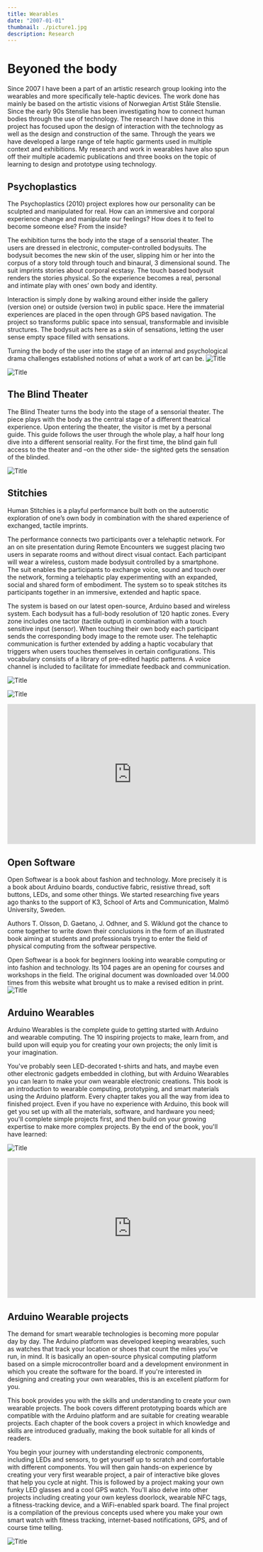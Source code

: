 ```yaml
---
title: Wearables
date: "2007-01-01"
thumbnail: ./picture1.jpg
description: Research 
---
```



# Beyoned the body


Since 2007 I have been a part of an artistic research group looking into the wearables and more specifically tele-haptic devices.
The work done has mainly be based on the artistic visions of Norwegian Artist Ståle Stenslie.
Since the early 90s Stenslie has been investigating how to connect human bodies through the use of technology.
The research I have done in this project has focused upon the design of interaction with the technology as well as the design and construction of the same.
Through the years we have developed a large range of tele haptic garments used in multiple context and exhibitions. 
My research and work in wearables have also spun off their multiple academic publications and three books on the topic of learning to design and prototype using technology.  

## Psychoplastics
The Psychoplastics (2010) project explores how our personality can be sculpted and manipulated for real. How can an immersive and corporal experience change and manipulate our feelings? How does it to feel to become someone else? From the inside?

The exhibition turns the body into the stage of a sensorial theater. The users are dressed in electronic, computer-controlled bodysuits. The bodysuit becomes the new skin of the user, slipping him or her into the corpus of a story told through touch and binaural, 3 dimensional sound. The suit imprints stories about corporal ecstasy. The touch based bodysuit renders the stories physical. So the experience becomes a real, personal and intimate play with ones’ own body and identity.

Interaction is simply done by walking around either inside the gallery (version one) or outside (version two) in public space. Here the immaterial experiences are placed in the open through GPS based navigation. The project so transforms public space into sensual, transformable and invisible structures. The bodysuit acts here as a skin of sensations, letting the user sense empty space filled with sensations.

Turning the body of the user into the stage of an internal and psychological drama challenges established notions of what a work of art can be.
![Title](./picture2.jpg)

![Title](./picture3.jpg)

## The Blind Theater
The Blind Theater turns the body into the stage of a sensorial theater. The piece plays with the body as the central stage of a different theatrical experience.
Upon entering the theater, the visitor is met by a personal guide. This guide follows the user through the whole play, a half hour long dive into a different sensorial reality. For the first time, the blind gain full access to the theater and –on the other side- the sighted gets the sensation of the blinded.

![Title](./picture4.jpg)

## Stitchies

Human Stitchies is a playful performance built both on the autoerotic exploration of one’s own body in combination with the shared experience of exchanged, tactile imprints.

The performance connects two participants over a telehaptic network. For an on site presentation during Remote Encounters we suggest placing two users in separate rooms and without direct visual contact. Each participant will wear a wireless, custom made bodysuit controlled by a smartphone. The suit enables the participants to exchange voice, sound and touch over the network, forming a telehaptic play experimenting with an expanded, social and shared form of embodiment. The system so to speak stitches its participants together in an immersive, extended and haptic space.

The system is based on our latest open-source, Arduino based and wireless system. Each bodysuit has a full-body resolution of 120 haptic zones. Every zone includes one tactor (tactile output) in combination with a touch sensitive input (sensor). When touching their own body each participant sends the corresponding body image to the remote user. The telehaptic communication is further extended by adding a haptic vocabulary that triggers when users touches themselves in certain configurations. This vocabulary consists of a library of pre-edited haptic patterns. A voice channel is included to facilitate for immediate feedback and communication.


![Title](./picture5.jpg)

![Title](./picture6.jpg)

<iframe width="560" height="315" src="https://www.youtube.com/embed/rRPb8B16QD0" frameborder="0" allow="accelerometer; autoplay; clipboard-write; encrypted-media; gyroscope; picture-in-picture" allowfullscreen></iframe>

## Open Software 
Open Softwear is a book about fashion and technology. More precisely it is a book about Arduino boards, conductive fabric, resistive thread, soft buttons, LEDs, and some other things. We started researching five years ago thanks to the support of K3,  School of Arts and Communication, Malmö University, Sweden.

Authors T. Olsson, D. Gaetano, J. Odhner, and S. Wiklund got the chance to come together to write down their conclusions in the form of an illustrated book aiming at students and professionals trying to enter the field of physical computing from the softwear perspective.

Open Softwear is a book for beginners looking into wearable computing or into fashion and technology. Its 104 pages are an opening for courses and workshops in the field. The original document was downloaded over 14.000 times from this website what brought us to make a revised edition in print.
![Title](./book1.jpg)

## Arduino Wearables
Arduino Wearables is the complete guide to getting started with Arduino and wearable computing. The 10 inspiring projects to make, learn from, and build upon will equip you for creating your own projects; the only limit is your imagination.

You've probably seen LED-decorated t-shirts and hats, and maybe even other electronic gadgets embedded in clothing, but with Arduino Wearables you can learn to make your own wearable electronic creations.
This book is an introduction to wearable computing, prototyping, and smart materials using the Arduino platform. Every chapter takes you all the way from idea to finished project. Even if you have no experience with Arduino, this book will get you set up with all the materials, software, and hardware you need; you'll complete simple projects first, and then build on your growing expertise to make more complex projects. By the end of the book, you'll have learned:

![Title](./book2.jpg)

<iframe width="560" height="315" src="https://www.youtube.com/embed/0lhQfzEYx0w" frameborder="0" allow="accelerometer; autoplay; clipboard-write; encrypted-media; gyroscope; picture-in-picture" allowfullscreen></iframe>

## Arduino Wearable projects
The demand for smart wearable technologies is becoming more popular day by day. The Arduino platform was developed keeping wearables, such as watches that track your location or shoes that count the miles you've run, in mind. It is basically an open-source physical computing platform based on a simple microcontroller board and a development environment in which you create the software for the board. If you're interested in designing and creating your own wearables, this is an excellent platform for you.

This book provides you with the skills and understanding to create your own wearable projects. The book covers different prototyping boards which are compatible with the Arduino platform and are suitable for creating wearable projects. Each chapter of the book covers a project in which knowledge and skills are introduced gradually, making the book suitable for all kinds of readers.

You begin your journey with understanding electronic components, including LEDs and sensors, to get yourself up to scratch and comfortable with different components. You will then gain hands-on experience by creating your very first wearable project, a pair of interactive bike gloves that help you cycle at night. This is followed by a project making your own funky LED glasses and a cool GPS watch. You'll also delve into other projects including creating your own keyless doorlock, wearable NFC tags, a fitness-tracking device, and a WiFi-enabled spark board. The final project is a compilation of the previous concepts used where you make your own smart watch with fitness tracking, internet-based notifications, GPS, and of course time telling.

![Title](./book3.jpeg)


